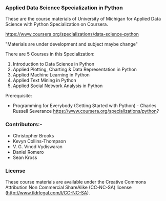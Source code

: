 ### Applied Data Science Specialization in Python 

These are the course materials of University of Michigan for Applied Data Science with Python Specialization on Coursera.

https://www.coursera.org/specializations/data-science-python

"Materials are under development and subject maybe change"

There are 5 Courses in this Specialization:
1) Introduction to Data Science in Python
2) Applied Plotting, Charting & Data Representation in Python
3) Applied Machine Learning in Python
4) Applied Text Mining in Python
5) Applied Social Network Analysis in Python

Prerequisite: 
* Programming for Everybody (Getting Started with Python) - Charles Russell Severance
  https://www.coursera.org/specializations/python?
### Contributors:-

* Christopher Brooks
* Kevyn Collins-Thompson
* V. G. Vinod Vydiswaran
* Daniel Romero 
* Sean Kross

### License

These course materials are available under the Creative Commons Attribution Non Commercial ShareAlike (CC-NC-SA) license (http://www.tldrlegal.com/l/CC-NC-SA). 
